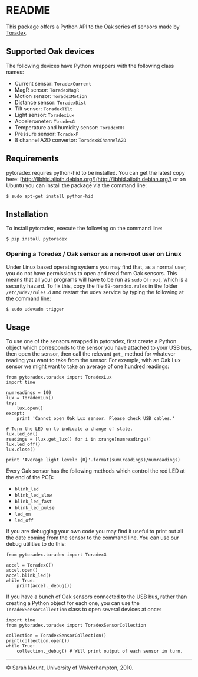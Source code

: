 
# README

This package offers a Python API to the Oak series of sensors made by
[Toradex](http://www.toradex.com/En/Products/USB_Sensors_and_Peripherals).


## Supported Oak devices

The following devices have Python wrappers with the following class
names:

  * Current sensor: `ToradexCurrent`
  * MagR sensor: `ToradexMagR`
  * Motion sensor: `ToradexMotion`
  * Distance sensor: `ToradexDist`
  * Tilt sensor: `ToradexTilt`
  * Light sensor: `ToradexLux`
  * Accelerometer: `ToradexG`
  * Temperature and humidity sensor: `ToradexRH`
  * Pressure sensor: `ToradexP`
  * 8 channel A2D convertor: `Toradex8ChannelA2D`


## Requirements

pytoradex requires python-hid to be installed. You can get the latest
copy here:
[http://libhid.alioth.debian.org/](http://libhid.alioth.debian.org/)
or on Ubuntu you can install the package via the command line:

    $ sudo apt-get install python-hid 


## Installation

To install pytoradex, execute the following on the command line:

    $ pip install pytoradex


### Opening a Toredex / Oak sensor as a non-root user on Linux

Under Linux based operating systems you may find that, as a normal
user, you do not have permissions to open and read from Oak
sensors. This means that all your programs will have to be run as
`sudo` or `root`, which is a security hazard. To fix this, copy the
file `59-toradex.rules` in the folder `/etc/udev/rules.d` and restart
the udev service by typing the following at the command line:

    $ sudo udevadm trigger


## Usage

To use one of the sensors wrapped in pytoradex, first create a Python
object which corresponds to the sensor you have attached to your USB
bus, then open the sensor, then call the relevant `get_` method for
whatever reading you want to take from the sensor. For example, with
an Oak Lux sensor we might want to take an average of one hundred
readings:


    from pytoradex.toradex import ToradexLux
	import time
    
	numreadings = 100
	lux = ToradexLux()
	try:
	    lux.open()
	except:
	    print 'Cannot open Oak Lux sensor. Please check USB cables.'
    
	# Turn the LED on to indicate a change of state.
	lux.led_on()
	readings = [lux.get_lux() for i in xrange(numreadings)]
	lux.led_off()
	lux.close()
    
	print 'Average light level: {0}'.format(sum(readings)/numreadings)


Every Oak sensor has the following methods which control the red LED
at the end of the PCB:

  * `blink_led`
  * `blink_led_slow`
  * `blink_led_fast`
  * `blink_led_pulse`
  * `led_on`
  * `led_off`

If you are debugging your own code you may find it useful to print out
all the date coming from the sensor to the command line. You can use
our debug utilities to do this:


    from pytoradex.toradex import ToradexG
	
	accel = ToradexG()
	accel.open()
	accel.blink_led()
	while True:
	    print(accel._debug())
	

If you have a bunch of Oak sensors connected to the USB bus, rather
than creating a Python object for each one, you can use the
`ToradexSensorCollection` class to open several devices at once:


    import time
	from pytoradex.toradex import ToradexSensorCollection
	
    collection = ToradexSensorCollection()
    print(collection.open())
    while True:
        collection._debug() # Will print output of each sensor in turn.


---------------------------------------

© Sarah Mount, University of Wolverhampton, 2010.
